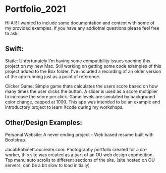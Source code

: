 # Portfolio_2021

Hi All!
I wanted to include some documentation and context with some of my provided examples.  If you have any addiotnal questions please feel free to ask. 

## Swift:

Static:
Unfortunately I'm having some compatibility issues opening this project on my new Mac.  Still working on getting some code examples of this project added to the Box folder. I've included a recording of an older version of the app running just as a point of reference.

Clicker Game:
Simple game thats calculates the users score based on how many times the user clicks the button.  A slider is used as a score multiplier to increase the score per click.  Game levels are simulated by background color change, capped at 1000.  This app was intended to be an example and introductory project to learn Xcode during my workshops.

## Other/Design Examples:

Personal Website:
A never ending project - Web based resume built with Bootstrap.

JacobRobinett.oucreate.com:
Photography portfolio created for a co-worker, this site was created as a part of an OU web design copmetition.  Top menu auto scrolls to different sections of the site. (site hosted on OU servers, can be a bit slow to load initially)
